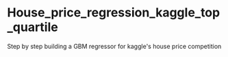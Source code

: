 # House_price_regression_kaggle_top_quartile
Step by step building a GBM regressor for kaggle's house price competition
